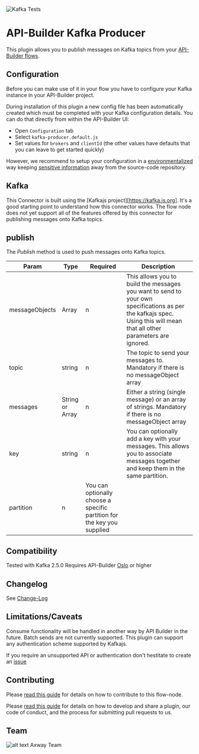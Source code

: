 ![Kafka Tests](https://github.com/Axway-API-Builder-Ext/api-builder-extras/workflows/KafkaProducer%20Tests/badge.svg)

# API-Builder Kafka Producer

This plugin allows you to publish messages on Kafka topics from your [API-Builder flows][1].

## Configuration

Before you can make use of it in your flow you have to configure your Kafka instance in your API-Builder project.

During installation of this plugin a new config file has been automatically created which must be completed with your Kafka configuration details. You can do that directly from within the API-Builder UI:

* Open `Configuration` tab
* Select `kafka-producer.default.js`
* Set values for `brokers` and `clientId` (the other values have defaults that you can leave to get started quickly)

However, we recommend to setup your configuration in a [environmentalized][4] way keeping [sensitive information][5] away from the source-code repository.

## Kafka
This Connector is built using the [Kafkajs project][https://kafka.js.org]. It's a good starting point to understand how this connector works. The flow node does not yet support all of the features offered by this connector for publishing messages onto Kafka topics.

## publish

The _Publish_ method is used to push messages onto Kafka topics.

| Param | Type | Required | Description |
| --- | --- | --- | --- |
| messageObjects | Array | n | This allows you to build the messages you want to send to your own specifications as per the kafkajs spec. Using this will mean that all other parameters are ignored. |
| topic | string | n | The topic to send your messages to. Mandatory if there is no messageObject array |
| messages | String or Array | n | Either a string (single message) or an array of strings. Mandatory if there is no messageObject array |
| key | string | n | You can optionally add a key with your messages. This allows you to associate messages together and keep them in the same partition. |
| partition | n | You can optionally choose a specific partition for the key you supplied |


## Compatibility
Tested with Kafka 2.5.0 
Requires API-Builder [Oslo][6] or higher

## Changelog
See [Change-Log][7]

## Limitations/Caveats
Consume functionality will be handled in another way by API Builder in the future. Batch sends are not currently supported.
This plugin can support any authentication scheme supported by Kafkajs.

If you require an unsupported API or authentication don't hestitate to create an [issue][3]

## Contributing

Please [read this guide](https://github.com/Axway-API-Builder-Ext/api-builder-extras/blob/master/api-builder-plugin-fn-kafka-producer/DEVELOPMENT.md) for details on how to contribute to this flow-node.

Please [read this guide](https://github.com/Axway-API-Builder-Ext/api-builder-extras/blob/master/README.md) for details on how to develop and share a plugin, our code of conduct, and the process for submitting pull requests to us.

## Team

![alt text][Axwaylogo] Axway Team

[Axwaylogo]: https://github.com/Axway-API-Management/Common/blob/master/img/AxwayLogoSmall.png  "Axway logo"

[1]: https://docs.axway.com/bundle/API_Builder_4x_allOS_en/page/api_builder_flows.html
[2]: https://docs.axway.com/bundle/API_Builder_4x_allOS_en/page/api_builder_getting_started_guide.html
[3]: https://github.com/Axway-API-Builder-Ext/api-builder-extras/issues
[4]: https://docs.axway.com/bundle/API_Builder_4x_allOS_en/page/environmentalization.html
[5]: https://docs.axway.com/bundle/API_Builder_4x_allOS_en/page/project_configuration.html#ProjectConfiguration-Configurationfiles
[6]: https://docs.axway.com/bundle/API_Builder_4x_allOS_en/page/api_builder_-_20_may_2020.html

[7]: CHANGELOG.md